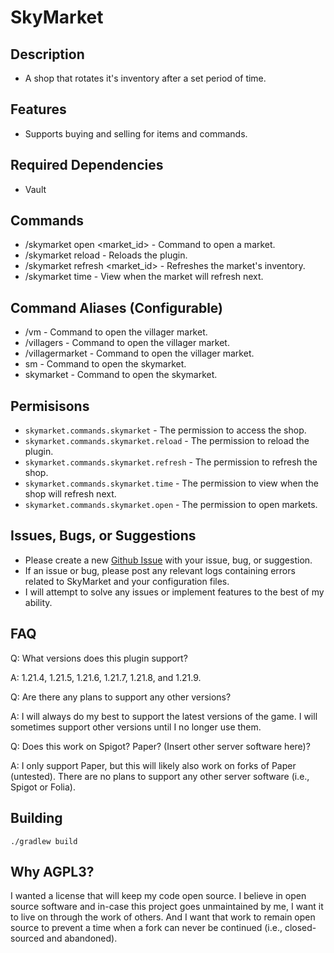 # SkyMarket
## Description
* A shop that rotates it's inventory after a set period of time.
## Features
* Supports buying and selling for items and commands.
## Required Dependencies
* Vault
## Commands
- /skymarket open <market_id> - Command to open a market.
- /skymarket reload - Reloads the plugin.
- /skymarket refresh <market_id> - Refreshes the market's inventory.
- /skymarket time <time> - View when the market will refresh next.
## Command Aliases (Configurable)
- /vm - Command to open the villager market.
- /villagers - Command to open the villager market.
- /villagermarket - Command to open the villager market.
- sm - Command to open the skymarket.
- skymarket - Command to open the skymarket.
## Permisisons
- `skymarket.commands.skymarket` - The permission to access the shop.
- `skymarket.commands.skymarket.reload` - The permission to reload the plugin.
- `skymarket.commands.skymarket.refresh` - The permission to refresh the shop.
- `skymarket.commands.skymarket.time` - The permission to view when the shop will refresh next.
- `skymarket.commands.skymarket.open` - The permission to open markets.
## Issues, Bugs, or Suggestions
* Please create a new [Github Issue](https://github.com/lukesky19/SkyMarket/issues) with your issue, bug, or suggestion.
* If an issue or bug, please post any relevant logs containing errors related to SkyMarket and your configuration files.
* I will attempt to solve any issues or implement features to the best of my ability.
## FAQ
Q: What versions does this plugin support?

A: 1.21.4, 1.21.5, 1.21.6, 1.21.7, 1.21.8, and 1.21.9.

Q: Are there any plans to support any other versions?

A: I will always do my best to support the latest versions of the game. I will sometimes support other versions until I no longer use them.

Q: Does this work on Spigot? Paper? (Insert other server software here)?

A: I only support Paper, but this will likely also work on forks of Paper (untested). There are no plans to support any other server software (i.e., Spigot or Folia).

## Building
```./gradlew build```

## Why AGPL3?
I wanted a license that will keep my code open source. I believe in open source software and in-case this project goes unmaintained by me, I want it to live on through the work of others. And I want that work to remain open source to prevent a time when a fork can never be continued (i.e., closed-sourced and abandoned).
